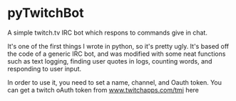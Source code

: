 pyTwitchBot
===========

A simple twitch.tv IRC bot which respons to commands give in chat.

It's one of the first things I wrote in python, so it's pretty ugly. It's based off the code of a generic IRC bot, and was modified with some neat functions such as text logging, finding user quotes in logs, counting words, and responding to user input. 


In order to use it, you need to set a name, channel, and Oauth token. You can get a twitch oAuth token from www.twitchapps.com/tmi here
